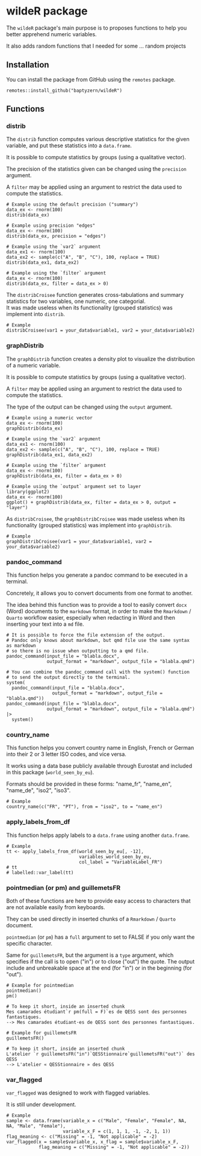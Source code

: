 # wildeR package

The `wildeR` package's main purpose is to proposes functions to help you better apprehend numeric variables.

It also adds random functions that I needed for some ... random projects

## Installation

You can install the package from GitHub using the `remotes` package.

```         
remotes::install_github("baptyzern/wildeR")
```

## Functions

### distrib

The `distrib` function computes various descriptive statistics for the given variable, and put these statistics into a `data.frame`.

It is possible to compute statistics by groups (using a qualitative vector).

The precision of the statistics given can be changed using the `precision` argument.

A `filter` may be applied using an argument to restrict the data used to compute the statistics.

```         
# Example using the default precision ("summary")
data_ex <- rnorm(100)
distrib(data_ex)

# Example using precision "edges"
data_ex <- rnorm(100)
distrib(data_ex, precision = "edges")

# Example using the `var2` argument
data_ex1 <- rnorm(100)
data_ex2 <- sample(c("A", "B", "C"), 100, replace = TRUE)
distrib(data_ex1, data_ex2)

# Example using the `filter` argument
data_ex <- rnorm(100)
distrib(data_ex, filter = data_ex > 0)
```

The `distribCroisee` function generates cross-tabulations and summary statistics for two variables, one numeric, one categorial.\
It was made useless when its functionality (grouped statistics) was implement into `distrib`.

```         
# Example
distribCroisee(var1 = your_data$variable1, var2 = your_data$variable2)
```

### graphDistrib

The `graphDistrib` function creates a density plot to visualize the distribution of a numeric variable.

It is possible to compute statistics by groups (using a qualitative vector).

A `filter` may be applied using an argument to restrict the data used to compute the statistics.

The type of the output can be changed using the `output` argument.

```         
# Example using a numeric vector
data_ex <- rnorm(100)
graphDistrib(data_ex)

# Example using the `var2` argument
data_ex1 <- rnorm(100)
data_ex2 <- sample(c("A", "B", "C"), 100, replace = TRUE)
graphDistrib(data_ex1, data_ex2)

# Example using the `filter` argument
data_ex <- rnorm(100)
graphDistrib(data_ex, filter = data_ex > 0)

# Example using the `output` argument set to layer
library(ggplot2)
data_ex <- rnorm(100)
ggplot() + graphDistrib(data_ex, filter = data_ex > 0, output = "layer")
```

As `distribCroisee`, the `graphDistribCroisee` was made useless when its functionality (grouped statistics) was implement into `graphDistrib`.

```         
# Example
graphDistribCroisee(var1 = your_data$variable1, var2 = your_data$variable2)
```

### pandoc_command

This function helps you generate a pandoc command to be executed in a terminal.

Concretely, it allows you to convert documents from one format to another.

The idea behind this function was to provide a tool to easily convert `docx` (Word) documents to the `markdown` format, in order to make the `Rmarkdown` / `Quarto` workflow easier, especially when redacting in Word and then inserting your text into a `md` file.

```         
# It is possible to force the file extension of the output.
# Pandoc only knows about markdown, but qmd file use the same syntax as markdown
# so there is no issue when outputting to a qmd file.
pandoc_command(input_file = "blabla.docx",
               output_format = "markdown", output_file = "blabla.qmd")

# You can combine the pandoc_command call with the system() function
# to send the output directly to the terminal.
system(
  pandoc_command(input_file = "blabla.docx",
                 output_format = "markdown", output_file = "blabla.qmd"))
pandoc_command(input_file = "blabla.docx",
               output_format = "markdown", output_file = "blabla.qmd") |>
  system()
```

### country_name

This function helps you convert country name in English, French or German into their 2 or 3 letter ISO codes, and vice versa.

It works using a data base publicly available through Eurostat and included in this package (`world_seen_by_eu`).

Formats should be provided in these forms: "name_fr", "name_en", "name_de", "iso2", "iso3".

```         
# Example
country_name(c("FR", "PT"), from = "iso2", to = "name_en")
```

### apply_labels_from_df

This function helps apply labels to a `data.frame` using another `data.frame`.

```         
# Example
tt <- apply_labels_from_df(world_seen_by_eu[, -12],
                           variables_world_seen_by_eu,
                           col_label = "VariableLabel_FR")
# tt
# labelled::var_label(tt)
```

### pointmedian (or pm) and guillemetsFR

Both of these functions are here to provide easy access to characters that are not available easily from keyboards.

They can be used directly in inserted chunks of a `Rmarkdown` / `Quarto` document.

`pointmedian` (or `pm`) has a `full` argument to set to FALSE if you only want the specific character.

Same for `guillemetsFR`, but the argument is a `type` argument, which specifies if the call is to open ("in") or to close ("out") the quote. The output include and unbreakable space at the end (for "in") or in the beginning (for "out").

```         
# Example for pointmedian
pointmedian()
pm()

# To keep it short, inside an inserted chunk
Mes camarades étudiant`r pm(full = F)`es de QESS sont des personnes fantastiques.
--> Mes camarades étudiant·es de QESS sont des personnes fantastiques.
```         

```         
# Example for guillemetsFR
guillemetsFR()

# To keep it short, inside an inserted chunk
L'atelier `r guillemetsFR("in")`QESStionnaire`guillemetsFR("out")` des QESS
--> L'atelier « QESStionnaire » des QESS
```


### var_flagged

`var_flagged` was designed to work with flagged variables.

It is still under development.

```         
# Example
sample <- data.frame(variable_x = c("Male", "Female", "Female", NA, NA, "Male", "Female"),
                     variable_x_F = c(1, 1, 1, -1, -2, 1, 1))
flag_meaning <- c("Missing" = -1, "Not applicable" = -2)
var_flagged(x = sample$variable_x, x_flag = sample$variable_x_F,
            flag_meaning = c("Missing" = -1, "Not applicable" = -2))
```
